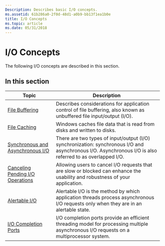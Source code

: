 ```yaml
---
Description: Describes basic I/O concepts.
ms.assetid: 61b286a0-2f0d-48d1-a0b9-bb13f1ea1b0e
title: I/O Concepts
ms.topic: article
ms.date: 05/31/2018
---
```


# I/O Concepts

The following I/O concepts are described in this section.

## In this section



| Topic                                                                               | Description                                                                                                                                                         |
|-------------------------------------------------------------------------------------|---------------------------------------------------------------------------------------------------------------------------------------------------------------------|
| [File Buffering](file-buffering.md)<br/>                                     | Describes considerations for application control of file buffering, also known as unbuffered file input/output (I/O).<br/>                                    |
| [File Caching](file-caching.md)<br/>                                         | Windows caches file data that is read from disks and written to disks.<br/>                                                                                   |
| [Synchronous and Asynchronous I/O](synchronous-and-asynchronous-i-o.md)<br/> | There are two types of input/output (I/O) synchronization: synchronous I/O and asynchronous I/O. Asynchronous I/O is also referred to as overlapped I/O.<br/> |
| [Canceling Pending I/O Operations](canceling-pending-i-o-operations.md)<br/> | Allowing users to cancel I/O requests that are slow or blocked can enhance the usability and robustness of your application.<br/>                             |
| [Alertable I/O](alertable-i-o.md)<br/>                                       | Alertable I/O is the method by which application threads process asynchronous I/O requests only when they are in an alertable state.<br/>                     |
| [I/O Completion Ports](i-o-completion-ports.md)<br/>                         | I/O completion ports provide an efficient threading model for processing multiple asynchronous I/O requests on a multiprocessor system.<br/>                  |



 

 

 




